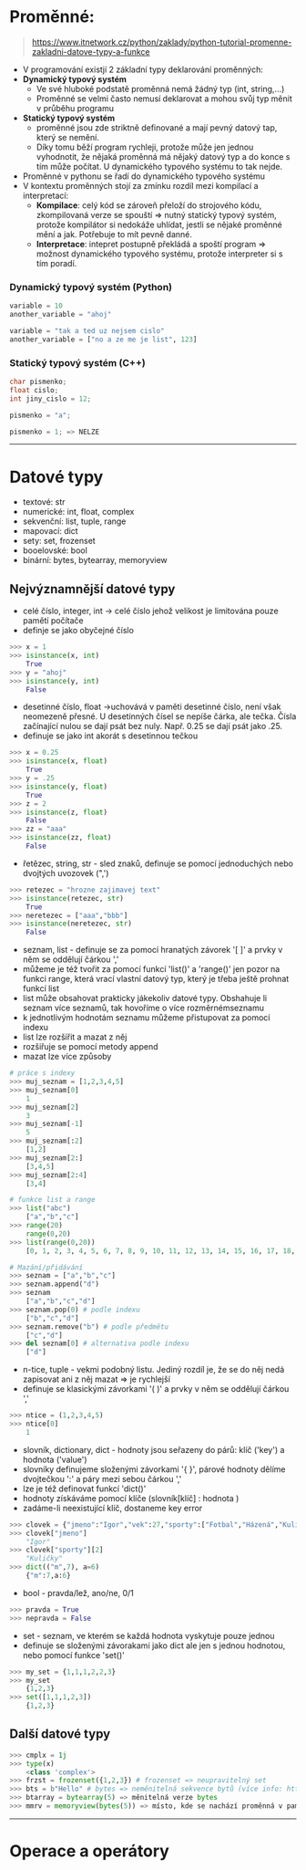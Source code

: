 
# Proměnné:
> https://www.itnetwork.cz/python/zaklady/python-tutorial-promenne-zakladni-datove-typy-a-funkce

- V programování existjí 2 základní typy deklarování proměnných:
- **Dynamický typový systém**
    - Ve své hluboké podstatě proměnná nemá žádný typ (int, string,...)
    - Proměnné se velmi často nemusí deklarovat a mohou svůj typ měnit v průběhu programu
- **Statický typový systém**
    - proměnné jsou zde striktně definované a mají pevný datový tap, který se nemění. 
    - Díky tomu běží program rychleji, protože může jen jednou vyhodnotit, že nějaká proměnná má nějaký datový typ a do konce s tím může počítat. 
    U dynamického typového systému to tak nejde.
- Proměnné v pythonu se řadí do dynamického typového systému
- V kontextu proměnných stojí za zmínku rozdíl mezi kompilací a interpretací:
    - **Kompilace**: celý kód se zároveň přeloží do strojového kódu, zkompilovaná verze se spouští => nutný statický typový systém, protože kompilátor si
    nedokáže uhlídat, jestli se nějaké proměnné mění a jak. Potřebuje to mít pevně danné. 
    - **Interpretace**: intepret postupně překládá a spoští program => možnost dynamického typového systému, protože interpreter si s tím poradí.

### Dynamický typový systém (Python)

```python
variable = 10
another_variable = "ahoj"

variable = "tak a ted uz nejsem cislo"
another_variable = ["no a ze me je list", 123]
```

### Statický typový systém (C++)

```c++
char pismenko;
float cislo;
int jiny_cislo = 12;

pismenko = "a";

pismenko = 1; => NELZE 
```

---- 

# Datové typy
- textové: str
- numerické: int, float, complex
- sekvenční: list, tuple, range
- mapovací: dict
- sety: set, frozenset
- booelovské: bool
- binární: bytes, bytearray, memoryview

## Nejvýznamnější datové typy

- celé číslo, integer, int -> celé číslo jehož velikost je limitována pouze pamětí počítače 
- definje se jako obyčejné číslo
```python
>>> x = 1
>>> isinstance(x, int)
    True 
>>> y = "ahoj"
>>> isinstance(y, int)
    False
```
- desetinné číslo, float ->uchovává v paměti desetinné číslo, není však neomezeně přesné. 
U desetinných čísel se nepíše čárka, ale tečka. Čísla začínající nulou se dají psát bez nuly. Např. 0.25 se dají psát jako .25.
- definuje se jako int akorát s desetinnou tečkou
```python 
>>> x = 0.25
>>> isinstance(x, float)
    True 
>>> y = .25 
>>> isinstance(y, float)
    True 
>>> z = 2
>>> isinstance(z, float)
    False
>>> zz = "aaa"
>>> isinstance(zz, float)
    False
```
- řetězec, string, str - sled znaků, definuje se pomocí jednoduchých nebo dvojtých uvozovek (",')
```python
>>> retezec = "hrozne zajimavej text"
>>> isinstance(retezec, str)
    True 
>>> neretezec = ["aaa","bbb"]
>>> isinstance(neretezec, str)
    False
```
- seznam, list - definuje se za pomocí hranatých závorek '[ ]' a prvky v něm se oddělují čárkou ','
- můžeme je též tvořit za pomocí funkcí 'list()' a 'range()' jen pozor na funkci range, která vrací vlastní datový typ, který je třeba ještě prohnat funkcí list
- list může obsahovat prakticky jákekoliv datové typy. Obshahuje li seznam více seznamů, tak hovoříme o více rozměrnémseznamu
- k jednotlivým hodnotám seznamu můžeme přistupovat za pomocí indexu
- list lze rozšířit a mazat z něj
- rozšiřuje se pomocí metody append
- mazat lze více způsoby
```python
# práce s indexy
>>> muj_seznam = [1,2,3,4,5]
>>> muj_seznam[0] 
    1
>>> muj_seznam[2]
    3
>>> muj_seznam[-1]
    5
>>> muj_seznam[:2]
    [1,2]
>>> muj_seznam[2:]
    [3,4,5]
>>> muj_seznam[2:4]
    [3,4]

# funkce list a range
>>> list("abc") 
    ["a","b","c"]
>>> range(20)
    range(0,20)
>>> list(range(0,20))
    [0, 1, 2, 3, 4, 5, 6, 7, 8, 9, 10, 11, 12, 13, 14, 15, 16, 17, 18, 19] # POZOR není číslo 20, jede podle indexů

# Mazání/přidávání
>>> seznam = ["a","b","c"]
>>> seznam.append("d")
>>> seznam
    ["a","b","c","d"]
>>> seznam.pop(0) # podle indexu
    ["b","c","d"]
>>> seznam.remove("b") # podle předmětu
    ["c","d"]
>>> del seznam[0] # alternativa podle indexu
    ["d"]
```
- n-tice, tuple - vekmi podobný listu. Jediný rozdíl je, že se do něj nedá zapisovat ani z něj mazat => je rychlejší 
- definuje se klasickými závorkami '( )' a prvky v něm se oddělují čárkou ','

```python
>>> ntice = (1,2,3,4,5)
>>> ntice[0]
    1
```
- slovník, dictionary, dict - hodnoty jsou seřazeny do párů: klíč ('key') a hodnota ('value')
- slovníky definujeme složenými závorkami '{ }', párové hodnoty dělíme dvojtečkou ':' a páry mezi sebou čárkou ','
- lze je též definovat funkcí 'dict()'
- hodnoty získáváme pomocí klíče (slovník[klíč] : hodnota )
- zadáme-li neexistující klíč, dostaneme key error
```python
>>> clovek = {"jmeno":"Igor","vek":27,"sporty":["Fotbal","Házená","Kuličky"]}
>>> clovek["jmeno"]
    "Igor"
>>> clovek["sporty"][2]
    "Kuličky"
>>> dict(("m",7), a=6)
    {"m":7,a:6}
```
- bool - pravda/lež, ano/ne, 0/1
```python
>>> pravda = True
>>> nepravda = False
```

- set - seznam, ve kterém se každá hodnota vyskytuje pouze jednou
- definuje se složenými závorakami jako dict ale jen s jednou hodnotou, nebo pomocí funkce 'set()'
```python
>>> my_set = {1,1,1,2,2,3}
>>> my_set
    {1,2,3}
>>> set([1,1,1,2,3])
    {1,2,3}
```

## Další datové typy

```python
>>> cmplx = 1j
>>> type(x)
    <class 'complex'>
>>> frzst = frozenset({1,2,3}) # frozenset => neupravitelný set
>>> bts = b"Hello" # bytes => neměnitelná sekvence bytů (více info: http://howto.py.cz/cap07.htm#2 - kapitola 2)
>>> btarray = bytearray(5) => měnitelná verze bytes
>>> mmrv = memoryview(bytes(5)) => místo, kde se nachází proměnná v paměti

```


----

# Operace a operátory